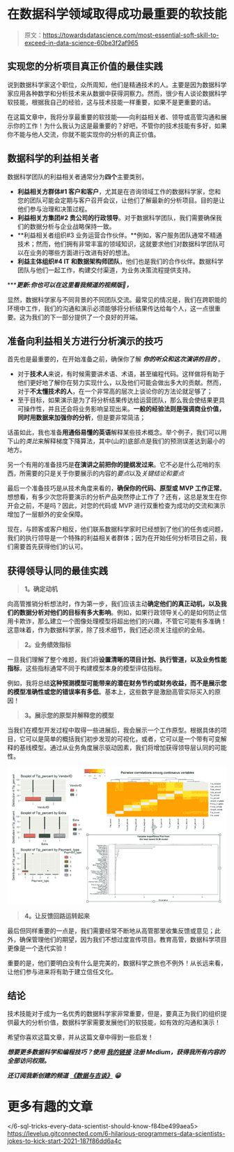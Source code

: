 # 在数据科学领域取得成功最重要的软技能

> 原文：<https://towardsdatascience.com/most-essential-soft-skill-to-exceed-in-data-science-60be3f2af965>

## 实现您的分析项目真正价值的最佳实践

说到数据科学家这个职位，众所周知，他们是精通技术的人。主要是因为数据科学家应用各种数学和分析技术来从数据中获得洞察力。然而，很少有人谈论数据科学软技能，根据我自己的经验，这与技术技能一样重要，如果不是更重要的话。

在这篇文章中，我将分享最重要的软技能——向利益相关者、领导或高管沟通和展示你的工作！为什么我认为这是最重要的？好吧，不管你的技术技能有多好，如果你不能与他人交流，你就不能实现你的分析的真正价值。

## 数据科学的利益相关者

数据科学团队的利益相关者通常分为**四个**主要类别，

*   **利益相关方群体#1 客户和客户**，尤其是在咨询领域工作的数据科学家，您和您的团队可能会定期与客户召开会议，让他们了解最新的分析项目。目的是让他们参与治理和决策过程。
*   **利益相关方集团#2 贵公司的行政领导**。对于数据科学团队，我们需要确保我们的数据分析与企业战略保持一致。
*   **利益相关者组织#3 业务运营合作伙伴。**例如，客户服务团队通常不精通技术；然而，他们拥有非常丰富的领域知识，这就要求他们对数据科学团队可以在业务的哪些方面进行改进有好的想法。
*   **利益主体组织#4 IT 和数据架构师团队**，他们也是我们的合作伙伴。数据科学团队与他们一起工作，构建交付渠道，为业务决策流程提供支持。

******更新:你也可以在这里看我频道的视频版🎥，***

显然，数据科学家与不同背景的不同团队交流。最常见的情况是，我们在跨职能的环境中工作，我们的沟通和演示必须能够将分析结果传达给每个人，这一点很重要。这为我们的下一部分提供了一个良好的开端。

## 准备向利益相关方进行分析演示的技巧

首先也是最重要的，在开始准备之前，确保你了解 ***你的听众和这次演讲的目的*** 。

*   对于**技术人**来说，有时候需要讲术语、术语，甚至编程代码。这样做将有助于他们更好地了解你在努力实现什么，以及他们可能会做出多大的贡献。然而，对于**不太懂技术的人**，在一个非常高的层次上谈论你的方法论就足够了；
*   至于目标，如果演示是为了将分析结果传达给运营团队，那么我会使结果更具可操作性，并且还会将业务影响呈现出来。**一般的经验法则是强调商业价值，同时用数据来加强你的分析**，但是要非常简洁；

话虽如此，我也准备**用通俗易懂的英语**解释某些技术概念。举个例子，我们可以用下山的*类比*来解释梯度下降算法，其中(山的)底部点是我们的预测误差达到最小的地方。

另一个有用的准备技巧是**在演讲之前把你的提纲发过来**。它不必是什么花哨的东西，所需要的只是关于你要展示的内容的*要点*以及*关键结论和要点*

最后一个准备技巧是从技术角度来看的，**确保你的代码、原型或 MVP 工作正常**。想想看，有多少次您将要演示的分析产品突然停止工作了？还有，这总是发生在你开会之前，不是吗？因此，对您的代码或 MVP 进行双重检查为成功的交流和演示增加了一层额外的安全保障。

现在，与顾客或客户相反，他们联系数据科学家时已经想到了他们的任务或问题，我们的执行领导是一个特殊的利益相关者群体；因为在开始任何分析项目之前，我们需要首先获得他们的认可。

## **获得领导认同的最佳实践**

> **1。确定动机**

向高管推销分析想法时，作为第一步，我们应该主动**确定他们的真正动机，以及我们的数据分析对他们的目标有多大影响**。例如，如果行政领导关心的是如何防止信用卡欺诈，那么建立一个图像处理模型将超出他们的兴趣，不管它可能有多准确！这意味着，作为数据科学家，除了技术细节，我们还必须关注组织的全局。

> **2。业务绩效指标**

一旦我们理解了整个难题，我们将**设置清晰的项目计划、执行管道，以及业务性能指标**，这些指标通常不同于构建模型本身的模型评估指标。

例如，我将总结**这种预测模型可能带来的潜在财务节约或财务收益，而不是展示您的模型准确性或您的错误率有多低**。基本上，这些数字是激励高管实际买入的原因！

> **3。展示您的原型并解释您的模型**

当我们在模型开发过程中取得一些进展后，我会展示一个工作原型。根据具体的项目，它可以是简单的概括我们初步发现的可视化，或者，它可以是一个带有可变解释的基线模型。通过从业务角度展示驱动因素，我们将增加获得领导层认同的可能性。

![](img/eb7409c0ac98e5c5522973e0cb16bf24.png)

> **4。让反馈回路运转起来**

最后但同样重要的一点是，我们需要经常不断地从高管那里收集反馈或意见；此外，确保管理他们的期望，因为我们不想过度宣传项目。教育高管，数据科学项目更像是一个迭代实验！

重要的是，他们要明白没有什么是完美的，数据科学之旅也不例外！从长远来看，让他们参与进来将有助于建立信任文化。

## 结论

技术技能对于成为一名优秀的数据科学家非常重要，但是，要真正为我们的组织提供最大的分析价值，数据科学家需要发展他们的软技能，如有效的沟通和演示！

希望你喜欢这篇文章，并从这篇文章中得到一些启发！

***想要更多数据科学和编程技巧？使用*** [***我的链接***](https://yilistats.medium.com/membership) ***注册 Medium，获得我所有内容的全部访问权限。***

***还订阅我新创建的频道*** [***《数据与吉谈》***](https://www.youtube.com/channel/UCbGx9Om38Ywlqi0x8RljNdw) ***😀***

# 更多有趣的文章

</best-of-both-worlds-automated-and-dynamic-sql-queries-from-python-5b74a24501b0>  </6-sql-tricks-every-data-scientist-should-know-f84be499aea5>  <https://levelup.gitconnected.com/6-hilarious-programmers-data-scientists-jokes-to-kick-start-2021-187f86dd6a4c> 